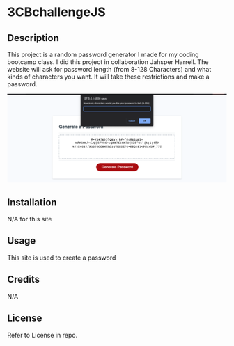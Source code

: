 # 3CBchallengeJS

## Description

This project is a random password generator I made for my coding bootcamp class.
I did this project in collaboration Jahsper Harrell.
The website will ask for password length (from 8-128 Characters) and what kinds of characters you want. It will take these restrictions and make a password.

![image of website](./assets/pic.png)
    

## Installation

N/A for this site

## Usage

This site is used to create a password

## Credits

N/A

## License

Refer to License in repo.